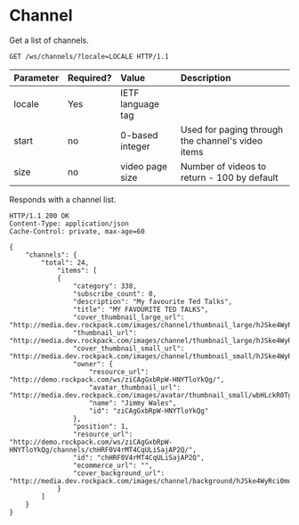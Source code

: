 Channel
=======

Get a list of channels.

```http
GET /ws/channels/?locale=LOCALE HTTP/1.1
```

Parameter      | Required? | Value             | Description
:------------- | :-------- | :---------------- | :----------
locale         | Yes       | IETF language tag |
start          | no        | 0-based integer   | Used for paging through the channel's video items
size           | no        | video page size   | Number of videos to return - 100 by default

Responds with a channel list.


```http
HTTP/1.1 200 OK
Content-Type: application/json
Cache-Control: private, max-age=60

{
    "channels": {
        "total": 24,
            "items": [
            {
                "category": 338,
                "subscribe_count": 0,
                "description": "My favourite Ted Talks",
                "title": "MY FAVOURITE TED TALKS",
                "cover_thumbnail_large_url": "http://media.dev.rockpack.com/images/channel/thumbnail_large/hJSke4WyRci0mqhHzlZSZg.jpg",
                "thumbnail_url": "http://media.dev.rockpack.com/images/channel/thumbnail_large/hJSke4WyRci0mqhHzlZSZg.jpg",
                "cover_thumbnail_small_url": "http://media.dev.rockpack.com/images/channel/thumbnail_small/hJSke4WyRci0mqhHzlZSZg.jpg",
                "owner": {
                    "resource_url": "http://demo.rockpack.com/ws/ziCAgGxbRpW-HNYTloYkQg/",
                    "avatar_thumbnail_url": "http://media.dev.rockpack.com/images/avatar/thumbnail_small/wbHLckR0Tg25CEly3HElqQ.jpg",
                    "name": "Jimmy Wales",
                    "id": "ziCAgGxbRpW-HNYTloYkQg"
                },
                "position": 1,
                "resource_url": "http://demo.rockpack.com/ws/ziCAgGxbRpW-HNYTloYkQg/channels/chHRF0V4rMT4CqULiSajAP2Q/",
                "id": "chHRF0V4rMT4CqULiSajAP2Q",
                "ecommerce_url": "",
                "cover_background_url": "http://media.dev.rockpack.com/images/channel/background/hJSke4WyRci0mqhHzlZSZg.jpg"
            }
        ]
    }
}
```
